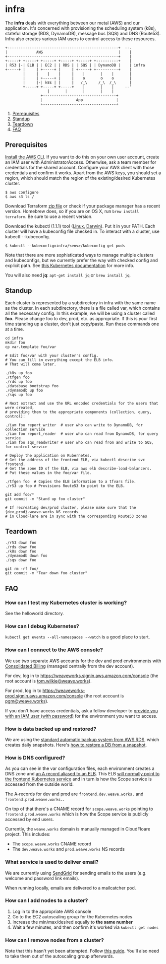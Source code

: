 # infra

The **infra** deals with everything between our metal (AWS) and our application.
It's concerned with provisioning the scheduling system (k8s), stateful storage (RDS, DynamoDB), message bus (SQS) and DNS (Route53).
Infra also creates various IAM users to control access to these resources.

```
+--------------------------------------------------+  --.
|             AWS                                  |    |
+--------------------------------------------------+    |
+-----+ +-----+ +-----+ +-----+ +-----+ +----------+    |
| R53 |-| ELB | | EC2 | | RDS | | SQS | | DynamoDB |    | infra
+-----+ |     | +-----+ |     | +-----+ +----------+    |
        |     |    |    |     |    |       |    |       |
        |     | +-----+ |     |    o       o    o       |
        |     |-| k8s | |     |   /_\     /_\  /_\      |
        +-----+ +-----+ +-----+    |       |    |     --'
                   |       |       |       |    |
                +---------------------------------+
                |               App               |
                +---------------------------------+
```

1. [Prerequisites](#prerequisites)
1. [Standup](#standup)
1. [Teardown](#teardown)
1. [FAQ](#faq)

## Prerequisites

[Install the AWS CLI](https://docs.aws.amazon.com/cli/latest/userguide/installing.html).
If you want to do this on your own user account, create an IAM user with AdministratorAccess.
Otherwise, ask a team member for credentials for the shared account.
Configure your AWS client with those credentials and confirm it works.
Apart from the AWS keys, you should set a region, which should match the region of the existing/desired Kubernetes cluster.

```
$ aws configure
$ aws s3 ls /
```

Download Terraform [zip file](https://terraform.io/downloads.html) or check if your package manager has a recent version.
Homebrew does, so if you are on OS X, run `brew install terraform`. Be sure to use a recent version.

Download the kubectl (1.1.1) tool
 ([Linux](https://storage.googleapis.com/kubernetes-release/release/v1.1.1/bin/linux/amd64/kubectl),
  [Darwin](https://storage.googleapis.com/kubernetes-release/release/v1.1.1/bin/darwin/amd64/kubectl)).
Put it in your PATH.
Each cluster will have a kubeconfig file checked in.
To interact with a cluster, use kubectl --kubeconfig.

```
$ kubectl --kubeconfig=infra/<env>/kubeconfig get pods
```

Note that there are more sophisticated ways to manage multiple clusters and kubeconfigs, but we currently prefer
the way with checked config and explicit path.
See [this Kubernetes documentation](http://kubernetes.io/v1.1/docs/user-guide/kubeconfig-file.html) for more info.

You will also need **jq**: `apt-get install jq` or `brew install jq`.

## Standup

Each cluster is represented by a subdirectory in infra with the same name as the cluster.
In each subdirectory, there is a file called var, which contains all the necessary config.
In this example, we will be using a cluster called **foo**.
Please change foo to dev, prod, etc. as appropriate.
If this is your first time standing up a cluster, don't just copy/paste.
Run these commands one at a time.

```
cd infra
mkdir foo
cp var.template foo/var

# Edit foo/var with your cluster's config.
# You can fill in everything except the ELB info.
# That will come later.

./k8s up foo
./tfgen foo
./rds up foo
./database bootstrap foo
./dynamodb up foo
./sqs up foo

# Next extract and use the URL encoded credentials for the users that were created,
# providing them to the appropriate components (collection, query, control):

./iam foo report_writer  # user who can write to DynamoDB, for collection service
./iam foo report_reader  # user who can read from DynamoDB, for query service
./iam foo sqs_readwriter # user who can read from and write to SQS, for control service

# Deploy the application on Kubernetes.
# Get the address of the frontend ELB, via kubectl describe svc frontend.
# Get the zone ID of the ELB, via aws elb describe-load-balancers.
# Put these values in the foo/var file.

./tfgen foo  # Copies the ELB information to a tfvars file.
./r53 up foo # Provisions Route53 to point to the ELB.

git add foo/*
git commit -m "Stand up foo cluster"

# If recreating dev/prod cluster, please make sure that the {dev,prod}.weave.works NS records
# in CloudFlare are in sync with the corresponding Route53 zones
```


## Teardown

```
./r53 down foo
./rds down foo
./k8s down foo
./dynamodb down foo
./sqs down foo

git rm -rf foo/
git commit -m "Tear down foo cluster"
```

## FAQ

### How can I test my Kubernetes cluster is working?

See the helloworld directory.

### How can I debug Kubernetes?

`kubectl get events --all-namespaces --watch` is a good place to start.

### How can I connect to the AWS console?

We use two separate AWS accounts for the dev and prod environments with
[Consolidated Billing](http://docs.aws.amazon.com/awsaccountbilling/latest/aboutv2/consolidated-billing.html)
(managed centrally from the dev account).

For dev, log in to https://weaveworks.signin.aws.amazon.com/console (the root account is tom.wilkie@weave.works).

For prod, log in to https://weaveworks-prod.signin.aws.amazon.com/console (the root account is pgm@weave.works).

If you don't have access credentials, ask a fellow developer to
[provide you with an IAM user (with password)](http://docs.aws.amazon.com/IAM/latest/UserGuide/id_users_create.html#id_users_create_console)
for the environment you want to access.

### How is data backed up and restored?

We are using the
[standard automatic backup system from AWS RDS](http://docs.aws.amazon.com/AmazonRDS/latest/UserGuide/USER_WorkingWithAutomatedBackups.html),
which creates daily snapshots. Here's
[how to restore a DB from a snapshot](http://docs.aws.amazon.com/AmazonRDS/latest/UserGuide/USER_RestoreFromSnapshot.html).

### How is DNS configured?

As you can see in the var configuration files, each environment creates a DNS
zone and
[an A record aliased to an ELB](http://docs.aws.amazon.com/ElasticLoadBalancing/latest/DeveloperGuide/using-domain-names-with-elb.html#dns-associate-custom-elb). This
ELB
[will normally point to the frontend Kubernetes service](http://kubernetes.io/v1.1/docs/user-guide/services.html#type-loadbalancer)
and in turn is how the Scope service is accessed from the outside world.

The A-records for dev and prod are `frontend.dev.weave.works.` and `frontend.prod.weave.works.`.

On top of that there's a CNAME record for `scope.weave.works` pointing to
`frontend.prod.weave.works` which is how the Scope service is publicly accessed
by end users.

Currently, the `weave.works` domain is manually managed in CloudFloare project. This includes:

* The `scope.weave.works` CNAME record
* The `dev.weave.works` and `prod.weave.works` NS records

### What service is used to deliver email?

We are currently using [SendGrid](https://sendgrid.com/) for sending emails to the users (e.g. welcome and password link emails).

When running locally, emails are delivered to a mailcatcher pod.

### How can I add nodes to a cluster?

1. Log in to the appropriate AWS console
1. Go to the EC2 autoscaling group for the Kubernetes nodes
1. Increase the min/max/desired equally to **the same number**
1. Wait a few minutes, and then confirm it's worked via `kubectl get nodes`

### How can I remove nodes from a cluster?

Note that this hasn't yet been attempted.
Follow [this guide](https://sttts.github.io/kubernetes/api/kubectl/2016/01/13/kubernetes-node-evacuation.html).
You'll also need to take them out of the autoscaling group afterwards.
